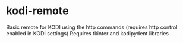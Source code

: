 # kodi-remote

Basic remote for KODI using the http commands (requires http control enabled in KODI settings)
Requires tkinter and kodipydent libraries
